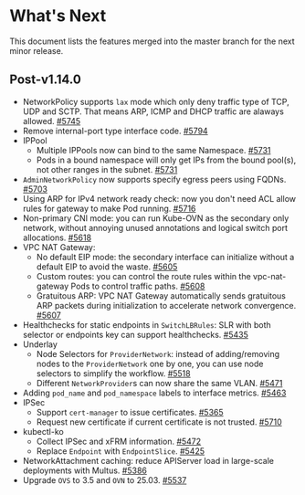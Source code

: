 # What's Next

This document lists the features merged into the master branch for the next minor release.

## Post-v1.14.0

- NetworkPolicy supports `lax` mode which only deny traffic type of TCP, UDP and SCTP. That means ARP, ICMP and DHCP traffic are alaways allowed. [#5745](https://github.com/kubeovn/kube-ovn/pull/5745)
- Remove internal-port type interface code. [#5794](https://github.com/kubeovn/kube-ovn/pull/5794)
- IPPool
  - Multiple IPPools now can bind to the same Namespace. [#5731](https://github.com/kubeovn/kube-ovn/pull/5731)
  - Pods in a bound namespace will only get IPs from the bound pool(s), not other ranges in the subnet. [#5731](https://github.com/kubeovn/kube-ovn/pull/5731)
- `AdminNetworkPolicy` now supports specify egress peers using FQDNs. [#5703](https://github.com/kubeovn/kube-ovn/pull/5703)
- Using ARP for IPv4 network ready check: now you don't need ACL allow rules for gateway to make Pod running. [#5716](https://github.com/kubeovn/kube-ovn/pull/5716)
- Non-primary CNI mode: you can run Kube-OVN as the secondary only network, without annoying unused annotations and logical switch port allocations. [#5618](https://github.com/kubeovn/kube-ovn/pull/5618)
- VPC NAT Gateway:
  - No default EIP mode: the secondary interface can initialize without a default EIP to avoid the waste. [#5605](https://github.com/kubeovn/kube-ovn/pull/5605)
  - Custom routes: you can control the route rules within the vpc-nat-gateway Pods to control traffic paths. [#5608](https://github.com/kubeovn/kube-ovn/pull/5608)
  - Gratuitous ARP: VPC NAT Gateway automatically sends gratuitous ARP packets during initialization to accelerate network convergence. [#5607](https://github.com/kubeovn/kube-ovn/pull/5607)
- Healthchecks for static endpoints in `SwitchLBRules`: SLR with both selector or endpoints key can support healthchecks. [#5435](https://github.com/kubeovn/kube-ovn/pull/5435)
- Underlay
  - Node Selectors for `ProviderNetwork`: instead of adding/removing nodes to the `ProviderNetwork` one by one, you can use node selectors to simplify the workflow. [#5518](https://github.com/kubeovn/kube-ovn/pull/5518)
  - Different `NetworkProvider`s can now share the same VLAN. [#5471](https://github.com/kubeovn/kube-ovn/pull/5471)
- Adding `pod_name` and `pod_namespace` labels to interface metrics. [#5463](https://github.com/kubeovn/kube-ovn/pull/5463)
- IPSec
  - Support `cert-manager` to issue certificates. [#5365](https://github.com/kubeovn/kube-ovn/pull/5365)
  - Request new certificate if current certificate is not trusted. [#5710](https://github.com/kubeovn/kube-ovn/pull/5710)
- kubectl-ko
  - Collect IPSec and xFRM information. [#5472](https://github.com/kubeovn/kube-ovn/pull/5472)
  - Replace `Endpoint` with `EndpointSlice`. [#5425](https://github.com/kubeovn/kube-ovn/pull/5425)
- NetworkAttachment caching: reduce APIServer load in large-scale deployments with Multus. [#5386](https://github.com/kubeovn/kube-ovn/pull/5386)
- Upgrade `OVS` to 3.5 and `OVN` to 25.03. [#5537](https://github.com/kubeovn/kube-ovn/pull/5537)
